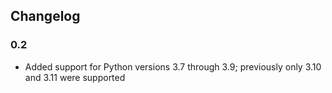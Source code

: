 ## Changelog

### 0.2

- Added support for Python versions 3.7 through 3.9; previously only 3.10 and 3.11 were supported
